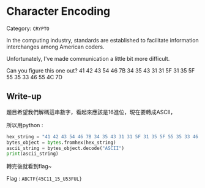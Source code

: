 # Character Encoding
Category: `CRYPTO`

In the computing industry, standards are established to facilitate information interchanges among American coders. 

Unfortunately, I've made communication a little bit more difficult. 

Can you figure this one out? 41 42 43 54 46 7B 34 35 43 31 31 5F 31 35 5F 55 35 33 46 55 4C 7D

## Write-up
題目希望我們解碼這串數字，看起來應該是16進位，現在要轉成ASCII，

所以用python :
```python
hex_string = "41 42 43 54 46 7B 34 35 43 31 31 5F 31 35 5F 55 35 33 46 55 4C 7D"
bytes_object = bytes.fromhex(hex_string)
ascii_string = bytes_object.decode("ASCII")
print(ascii_string)
```

轉完後就看到flag~


Flag : `ABCTF{45C11_15_U53FUL}`

